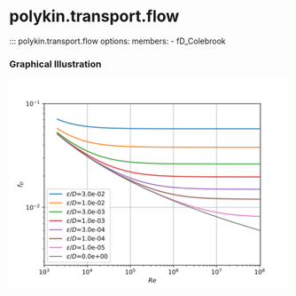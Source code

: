 # polykin.transport.flow

::: polykin.transport.flow
    options:
        members:
            - fD_Colebrook

### Graphical Illustration

![fD_Colebrook](fD_Colebrook.svg)